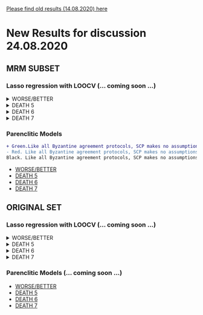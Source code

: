 [Please find old results (14.08.2020) here](old14082020.md)


# New Results for discussion 24.08.2020
## MRM SUBSET
### Lasso regression with LOOCV (... coming soon ...)

<details>
  <summary>WORSE/BETTER</summary>
  <br>
  <pre>
    | Type                 | AUC (95% CI)        | Final model                                |
    |----------------------|---------------------|--------------------------------------------|       
    | clinical             |                     |                                            |
    | proteomic            |                     |                                            |
    | clinical &  proteomic|                     |                                            |

  </pre>
</details>

<details>
  <summary>DEATH 5</summary>
  <br>
  <pre>
    | Type                 | AUC (95% CI)        | Final model                                |
    |----------------------|---------------------|--------------------------------------------|       
    | clinical             |                     |                                            |
    | proteomic            |                     |                                            |
    | clinical &  proteomic|                     |                                            |

  </pre>
</details>
</details>

<details>
  <summary>DEATH 6</summary>
  <br>
  <pre>
    | Type                 | AUC (95% CI)        | Final model                                |
    |----------------------|---------------------|--------------------------------------------|       
    | clinical             |                     |                                            |
    | proteomic            |                     |                                            |
    | clinical &  proteomic|                     |                                            |

  </pre>
</details>

<details>
  <summary>DEATH 7</summary>
  <br>
  <pre>
    | Type                 | AUC (95% CI)        | Final model                                |
    |----------------------|---------------------|--------------------------------------------|       
    | clinical             |                     |                                            |
    | proteomic            |                     |                                            |
    | clinical &  proteomic|                     |                                            |

  </pre>
</details>

### Parenclitic Models 
```diff
+ Green.Like all Byzantine agreement protocols, SCP makes no assumptions about the rational behavior of attackers.
- Red. Like all Byzantine agreement protocols, SCP makes no assumptions about the rational behavior of attackers.
Black. Like all Byzantine agreement protocols, SCP makes no assumptions about the rational behavior of attackers.
```
- [WORSE/BETTER](/24082020/MRM/WORSEBETTER.md)
- [DEATH 5](/24082020/MRM/DEATH5.md)
- [DEATH 6](/24082020/MRM/DEATH6.md)
- [DEATH 7](/24082020/MRM/DEATH7.md)


## ORIGINAL SET
### Lasso regression with LOOCV (... coming soon ...)

<details>
  <summary>WORSE/BETTER</summary>
  <br>
  <pre>
    | Type                 | AUC (95% CI)        | Final model                                |
    |----------------------|---------------------|--------------------------------------------|       
    | clinical             |                     |                                            |
    | proteomic            |                     |                                            |
    | clinical &  proteomic|                     |                                            |

  </pre>
</details>

<details>
  <summary>DEATH 5</summary>
  <br>
  <pre>
    | Type                 | AUC (95% CI)        | Final model                                |
    |----------------------|---------------------|--------------------------------------------|       
    | clinical             |                     |                                            |
    | proteomic            |                     |                                            |
    | clinical &  proteomic|                     |                                            |

  </pre>
</details>
</details>

<details>
  <summary>DEATH 6</summary>
  <br>
  <pre>
    | Type                 | AUC (95% CI)        | Final model                                |
    |----------------------|---------------------|--------------------------------------------|       
    | clinical             |                     |                                            |
    | proteomic            |                     |                                            |
    | clinical &  proteomic|                     |                                            |

  </pre>
</details>

<details>
  <summary>DEATH 7</summary>
  <br>
  <pre>
    | Type                 | AUC (95% CI)        | Final model                                |
    |----------------------|---------------------|--------------------------------------------|       
    | clinical             |                     |                                            |
    | proteomic            |                     |                                            |
    | clinical &  proteomic|                     |                                            |

  </pre>
</details>

### Parenclitic Models (... coming soon ...)
- [WORSE/BETTER](/24082020/original/WORSEBETTER.md)
- [DEATH 5](/24082020/original/DEATH5.md)
- [DEATH 6](/24082020/original/DEATH6.md)
- [DEATH 7](/24082020/original/DEATH7.md)
